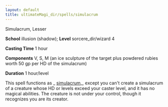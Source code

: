 ```yaml
---
layout: default
title: ultimateMagi_dir/spells/simulacrum
---
```

Simulacrum, Lesser

**School** illusion (shadow); **Level** sorcere_dir/wizard 4

**Casting Time** 1 hour

**Components** V, S, M (an ice sculpture of the target plus powdered rubies worth 50 gp per HD of the simulacrum)

**Duration** 1 hour/level

This spell functions as _ [simulacrum](spell_dir/simulacrum#_simulacrum)_, except you can't create a simulacrum of a creature whose HD or levels exceed your caster level, and it has no magical abilities. The creature is not under your control, though it recognizes you are its creator.

